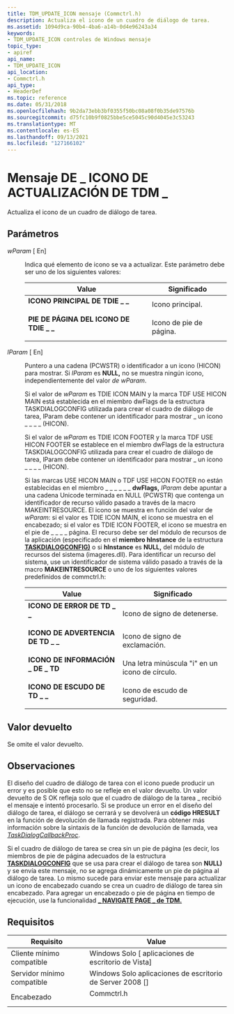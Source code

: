 ```yaml
---
title: TDM_UPDATE_ICON mensaje (Commctrl.h)
description: Actualiza el icono de un cuadro de diálogo de tarea.
ms.assetid: 1094d9ca-90b4-4ba6-a14b-0d4e96243a34
keywords:
- TDM_UPDATE_ICON controles de Windows mensaje
topic_type:
- apiref
api_name:
- TDM_UPDATE_ICON
api_location:
- Commctrl.h
api_type:
- HeaderDef
ms.topic: reference
ms.date: 05/31/2018
ms.openlocfilehash: 9b2da73ebb3bf0355f50bc08a08f0b35de97576b
ms.sourcegitcommit: d75fc10b9f0825bbe5ce5045c90d4045e3c53243
ms.translationtype: MT
ms.contentlocale: es-ES
ms.lasthandoff: 09/13/2021
ms.locfileid: "127166102"
---
```

# <a name="tdm_update_icon-message"></a>Mensaje DE \_ ICONO DE ACTUALIZACIÓN DE TDM \_

Actualiza el icono de un cuadro de diálogo de tarea.

## <a name="parameters"></a>Parámetros

<dl> <dt>

*wParam* \[ En\]
</dt> <dd>

Indica qué elemento de icono se va a actualizar. Este parámetro debe ser uno de los siguientes valores:



| Value                                                                                                                                                                   | Significado                 |
|-------------------------------------------------------------------------------------------------------------------------------------------------------------------------|-------------------------|
| <span id="TDIE_ICON_MAIN"></span><span id="tdie_icon_main"></span><dl> <dt>**ICONO PRINCIPAL DE TDIE \_ \_**</dt> </dl>       | Icono principal.<br/>   |
| <span id="TDIE_ICON_FOOTER"></span><span id="tdie_icon_footer"></span><dl> <dt>**PIE DE PÁGINA DEL ICONO DE TDIE \_ \_**</dt> </dl> | Icono de pie de página.<br/> |



 

</dd> <dt>

*lParam* \[ En\]
</dt> <dd>

Puntero a una cadena (PCWSTR) o identificador a un icono (HICON) para mostrar. Si *lParam* es **NULL,** no se muestra ningún icono, independientemente del valor *de wParam*.

Si el valor de *wParam* es TDIE ICON MAIN y la marca TDF USE HICON MAIN está establecida en el miembro dwFlags de la estructura TASKDIALOGCONFIG utilizada para crear el cuadro de diálogo de tarea, lParam debe contener un identificador para mostrar \_ un icono \_ \_ \_ \_ (HICON).  [](/windows/desktop/api/Commctrl/ns-commctrl-taskdialogconfig) 

Si el valor de *wParam* es TDIE ICON FOOTER y la marca TDF USE HICON FOOTER se establece en el miembro dwFlags de la estructura TASKDIALOGCONFIG utilizada para crear el cuadro de diálogo de tarea, lParam debe contener un identificador para mostrar \_ un icono \_ \_ \_ \_ (HICON).  [](/windows/desktop/api/Commctrl/ns-commctrl-taskdialogconfig) 

Si las marcas USE HICON MAIN o TDF USE HICON FOOTER no están establecidas en el miembro \_ \_ \_ \_ \_ \_ **dwFlags,** *lParam*  [](/windows/desktop/api/winuser/nf-winuser-makeintresourcea) debe apuntar a una cadena Unicode terminada en NULL (PCWSTR) que contenga un identificador de recurso válido pasado a través de la macro MAKEINTRESOURCE. El icono se muestra en función del valor de *wParam*: si el valor es TDIE ICON MAIN, el icono se muestra en el encabezado; si el valor es TDIE ICON FOOTER, el icono se muestra en el pie de \_ \_ \_ \_ página. El recurso debe ser del módulo de recursos de la aplicación (especificado en el **miembro hInstance** de la estructura [**TASKDIALOGCONFIG)**](/windows/desktop/api/Commctrl/ns-commctrl-taskdialogconfig) o si **hInstance** es **NULL,** del módulo de recursos del sistema (imageres.dll). Para identificar un recurso del sistema, use un identificador de sistema válido pasado a través de la macro **MAKEINTRESOURCE** o uno de los siguientes valores predefinidos de commctrl.h:



| Value                                                                                                                                                                            | Significado                                             |
|----------------------------------------------------------------------------------------------------------------------------------------------------------------------------------|-----------------------------------------------------|
| <span id="TD_ERROR_ICON"></span><span id="td_error_icon"></span><dl> <dt>**ICONO DE ERROR DE TD \_ \_**</dt> </dl>                   | Icono de signo de detenerse.<br/>                        |
| <span id="TD_WARNING_ICON"></span><span id="td_warning_icon"></span><dl> <dt>**ICONO DE ADVERTENCIA DE TD \_ \_**</dt> </dl>             | Icono de signo de exclamación.<br/>               |
| <span id="TD_INFORMATION_ICON"></span><span id="td_information_icon"></span><dl> <dt>**ICONO DE INFORMACIÓN \_ DE \_ TD**</dt> </dl> | Una letra minúscula "i" en un icono de círculo.<br/> |
| <span id="TD_SHIELD_ICON"></span><span id="td_shield_icon"></span><dl> <dt>**ICONO DE ESCUDO DE TD \_ \_**</dt> </dl>                | Icono de escudo de seguridad.<br/>                  |



 

</dd> </dl>

## <a name="return-value"></a>Valor devuelto

Se omite el valor devuelto.

## <a name="remarks"></a>Observaciones

El diseño del cuadro de diálogo de tarea con el icono puede producir un error y es posible que esto no se refleje en el valor devuelto. Un valor devuelto de S OK refleja solo que el cuadro de diálogo de la tarea \_ recibió el mensaje e intentó procesarlo. Si se produce un error en el diseño del diálogo de tarea, el diálogo se cerrará y se devolverá un **código HRESULT** en la función de devolución de llamada registrada. Para obtener más información sobre la sintaxis de la función de devolución de llamada, vea [*TaskDialogCallbackProc*](/windows/win32/api/commctrl/nc-commctrl-pftaskdialogcallback).

Si el cuadro de diálogo de tarea se crea sin un pie de página (es decir, los miembros de pie de página adecuados de la estructura [**TASKDIALOGCONFIG**](/windows/desktop/api/Commctrl/ns-commctrl-taskdialogconfig) que se usa para crear el diálogo de tarea son **NULL)** y se envía este mensaje, no se agrega dinámicamente un pie de página al diálogo de tarea. Lo mismo sucede para enviar este mensaje para actualizar un icono de encabezado cuando se crea un cuadro de diálogo de tarea sin encabezado. Para agregar un encabezado o pie de página en tiempo de ejecución, use la funcionalidad [**\_ NAVIGATE PAGE \_ de TDM.**](tdm-navigate-page.md)

## <a name="requirements"></a>Requisitos



| Requisito | Value |
|-------------------------------------|---------------------------------------------------------------------------------------|
| Cliente mínimo compatible<br/> | Windows Solo \[ aplicaciones de escritorio de Vista\]<br/>                                        |
| Servidor mínimo compatible<br/> | Windows Solo aplicaciones de escritorio de Server 2008 \[\]<br/>                                  |
| Encabezado<br/>                   | <dl> <dt>Commctrl.h</dt> </dl> |



 

